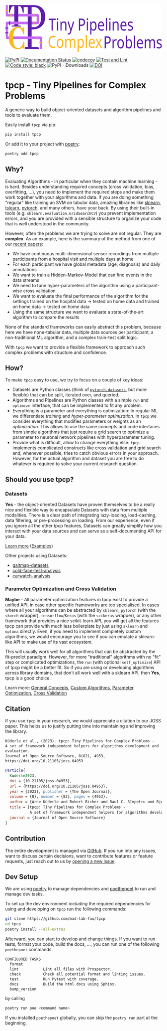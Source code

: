 <img src="./docs/_static/logo/tpcp_logo_with_text.png" height="150">

[![PyPI](https://img.shields.io/pypi/v/tpcp)](https://pypi.org/project/tpcp/)
[![Documentation Status](https://readthedocs.org/projects/tpcp/badge/?version=latest)](https://tpcp.readthedocs.io/en/latest/?badge=latest)
[![codecov](https://codecov.io/gh/mad-lab-fau/tpcp/branch/main/graph/badge.svg?token=ZNVT5LNYHO)](https://codecov.io/gh/mad-lab-fau/tpcp)
[![Test and Lint](https://github.com/mad-lab-fau/tpcp/actions/workflows/test-and-lint.yml/badge.svg?branch=main)](https://github.com/mad-lab-fau/tpcp/actions/workflows/test-and-lint.yml)
[![Code style: black](https://img.shields.io/badge/code%20style-black-000000.svg)](https://github.com/psf/black)
![PyPI - Downloads](https://img.shields.io/pypi/dm/tpcp)
[![DOI](https://joss.theoj.org/papers/10.21105/joss.04953/status.svg)](https://doi.org/10.21105/joss.04953)

# tpcp - Tiny Pipelines for Complex Problems

A generic way to build object-oriented datasets and algorithm pipelines and tools to evaluate them.

Easily install `tpcp` via pip:
```bash
pip install tpcp
```

Or add it to your project with [poetry](https://python-poetry.org/):
```bash
poetry add tpcp
```

## Why?

Evaluating Algorithms - in particular when they contain machine learning - is hard.
Besides understanding required concepts (cross validation, bias, overfitting, ...), you need to implement the required 
steps and make them work together with your algorithms and data.
If you are doing something "regular" like training an SVM on tabular data, amazing libraries like [sklearn](https://scikit-learn.org), 
[tslearn](https://github.com/tslearn-team/tslearn), [pytorch](https://pytorch.org), and many others, have your back.
By using their built-in tools (e.g. `sklearn.evaluation.GridSearchCV`) you prevent implementation errors, and you are
provided with a sensible structure to organize your code that is well understood in the community.

However, often the problems we are trying to solve are not regular.
They are **complex**.
As an example, here is the summary of the method from one of our [recent papers](https://jneuroengrehab.biomedcentral.com/articles/10.1186/s12984-021-00883-7):
- We have continuous multi-dimensional sensor recordings from multiple participants from a hospital visit and multiple days at home
- For each participant we have global metadata (age, diagnosis) and daily annotations
- We want to train a Hidden-Markov-Model that can find events in the data streams
- We need to tune hyper-parameters of the algorithm using a participant-wise cross validation
- We want to evaluate the final performance of the algorithm for the settings trained on the hospital data -> tested on home data and trained on home data -> tested on home data
- Using the same structure we want to evaluate a state-of-the-art algorithm to compare the results

None of the standard frameworks can easily abstract this problem, because here we have none-tabular data, multiple data 
sources per participant, a non-traditional ML algorithm, and a complex train-test split logic.

With `tpcp` we want to provide a flexible framework to approach such complex problems with structure and confidence.

## How?

To make `tpcp` easy to use, we try to focus on a couple of key ideas:

- Datasets are Python classes (think of [`pytorch.datasets`](https://pytorch.org/tutorials/beginner/basics/data_tutorial.html), but more flexible) that can be split, iterated over, and queried.
- Algorithms and Pipelines are Python classes with a simple `run` and `optimize` interface, that can be implemented to fit any problem.
- Everything is a parameter and everything is optimization: In regular ML we differentiate *training* and *hyper-parameter optimization*.
  In `tpcp` we consider everything that modifies parameters or weights as an *optimization*.
  This allows to use the same concepts and code interfaces from simple algorithms that just require a grid search to optimize a parameter to neuronal network pipelines with hyperparameter tuning.
- Provide what is difficult, allow to change everything else:
  `tpcp` implements complicated constructs like cross validation and grid search and, whenever possible, tries to catch obvious errors in your approach.
  However, for the actual algorithm and dataset you are free to do whatever is required to solve your current research question.

## Should you use tpcp?

### Datasets

**Yes** - the object-oriented Datasets have proven themselves to be a really nice and flexible way to encapsulate Datasets with data from multiple modalities.
There is a clear path of integrating lazy-loading, load-cashing, data filtering, or pre-processing on loading.
From our experience, even if you ignore all the other tpcp features, Datasets can greatly simplify how you interact with your data sources and can serve as a self-documenting API for your data.

[Learn more](https://tpcp.readthedocs.io/en/latest/guides/algorithms_pipelines_datasets.html#datasets) 
([Examples](https://tpcp.readthedocs.io/en/latest/auto_examples/index.html#datasets))

Other projects using Datasets:
- [gaitmap-datasets](https://github.com/mad-lab-fau/gaitmap-datasets)
- [cold-face-test-analysis](https://github.com/mad-lab-fau/cft-analysis/tree/main/cft_analysis/datasets)
- [carwatch-analysis](https://github.com/mad-lab-fau/carwatch-analysis/tree/main/carwatch_analysis/datasets)

### Parameter Optimization and Cross Validation

**Maybe** - All parameter optimization features in tpcp exist to provide a unified API, in case other specific frameworks are too specialised.
In cases where all your algorithms can be abstracted by `sklearn`, `pytorch` (with the `skorch` wrapper), `tensorflow`/`Keras` (with the `scikeras` wrapper), 
or any other framework that provides a nice scikit-learn API, you will get all the features tpcp can provide with much less boilerplate by just using `sklearn` and `optuna` directly.
Even, if you need to implement completely custom algorithms, we would encourage you to see if you can emulate a sklearn-like API to make use of its vast ecosystem.

This will usually work well for all algorithms that can be abstracted by the fit-predict paradigm.
However, for more "traditional" algorithms with no "fit" step or complicated optimizations, the `run` (with optional `self_optimize`) API of tpcp might be a better fit.
So if you are using or developing algorithms across library domains, that don't all work well with a sklearn API, then **Yes**, tpcp is a good choice.

Learn more:
[General Concepts](https://tpcp.readthedocs.io/en/latest/guides/index.html#user-guides),
[Custom Algorithms](https://tpcp.readthedocs.io/en/latest/auto_examples/index.html#algorithms), 
[Parameter Optimization](https://tpcp.readthedocs.io/en/latest/auto_examples/index.html#parameter-optimization), 
[Cross Validation](https://tpcp.readthedocs.io/en/latest/auto_examples/index.html#validation)

## Citation

If you use `tpcp` in your research, we would appreciate a citation to our JOSS paper.
This helps us to justify putting time into maintaining and improving the library.

```
Küderle et al., (2023). tpcp: Tiny Pipelines for Complex Problems - 
A set of framework independent helpers for algorithms development and evaluation. 
Journal of Open Source Software, 8(82), 4953,
https://doi.org/10.21105/joss.04953
```

```bibtex
@article{
  Küderle2023, 
  doi = {10.21105/joss.04953},
  url = {https://doi.org/10.21105/joss.04953},
  year = {2023}, publisher = {The Open Journal},
  volume = {8}, number = {82}, pages = {4953},
  author = {Arne Küderle and Robert Richer and Raul C. Sîmpetru and Bjoern M. Eskofier},
  title = {tpcp: Tiny Pipelines for Complex Problems - 
           A set of framework independent helpers for algorithms development and evaluation},
  journal = {Journal of Open Source Software}
}
```

## Contribution

The entire development is managed via [GitHub](https://github.com/mad-lab-fau/tpcp).
If you run into any issues, want to discuss certain decisions, want to contribute features or feature requests, just 
reach out to us by [opening a new issue](https://github.com/mad-lab-fau/tpcp/issues/new/).

## Dev Setup

We are using [poetry](https://python-poetry.org/) to manage dependencies and 
[poethepoet](https://github.com/nat-n/poethepoet) to run and manage dev tasks.

To set up the dev environment *including* the required dependencies for using and developing on `tpcp` run the following
commands: 
```bash
git clone https://github.com/mad-lab-fau/tpcp
cd tpcp
poetry install --all-extras
```

Afterward, you can start to develop and change things.
If you want to run tests, format your code, build the docs, ..., you can run one of the following `poethepoet` commands

```
CONFIGURED TASKS
  format         
  lint           Lint all files with Prospector.
  check          Check all potential format and linting issues.
  test           Run Pytest with coverage.
  docs           Build the html docs using Sphinx.
  bump_version   
```

by calling

```bash
poetry run poe <command name>
````

If you installed `poethepoet` globally, you can skip the `poetry run` part at the beginning.
